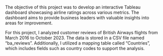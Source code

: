 The objective of this project was to develop an interactive Tableau dashboard showcasing airline ratings across various metrics. The dashboard aims to provide business leaders with valuable insights into areas for improvement.

For this project, I analyzed customer reviews of British Airways flights from March 2016 to October 2023. The data is stored in a CSV file named “ba_reviews”. Additionally, I utilized a mapping table called “Countries”, which includes fields such as country codes to support the analysis.
